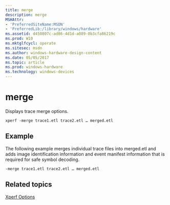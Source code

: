 ```yaml
---
title: merge
description: merge
MSHAttr:
- 'PreferredSiteName:MSDN'
- 'PreferredLib:/library/windows/hardware'
ms.assetid: d450807c-ad86-4d1d-a089-0b3cfa86219c
ms.prod: W10
ms.mktglfcycl: operate
ms.sitesec: msdn
ms.author: windows-hardware-design-content
ms.date: 05/05/2017
ms.topic: article
ms.prod: windows-hardware
ms.technology: windows-devices
---
```


# merge


Displays trace merge options.

``` syntax
xperf -merge trace1.etl trace2.etl … merged.etl
```

## Example


The following example merges individual trace files into merged.etl and adds image identification information and event manifest information that is required for safe symbol decoding.

``` syntax
-merge trace1.etl trace2.etl … merged.etl
```

## Related topics


[Xperf Options](xperf-options.md)

 

 







